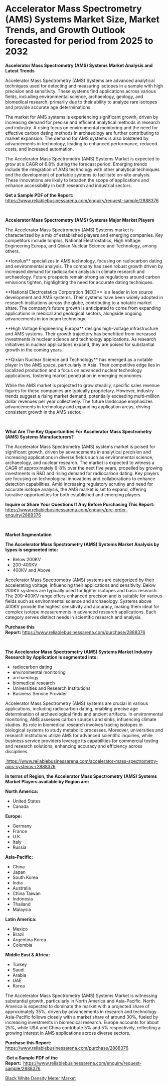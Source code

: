 <p><h1>Accelerator Mass Spectrometry (AMS) Systems Market Size, Market Trends, and Growth Outlook forecasted for period from 2025 to 2032</h1></p><p><strong>Accelerator Mass Spectrometry (AMS) Systems Market Analysis and Latest Trends</strong></p>
<p><p>Accelerator Mass Spectrometry (AMS) Systems are advanced analytical techniques used for detecting and measuring isotopes in a sample with high precision and sensitivity. These systems find applications across various fields, including environmental science, archaeology, geology, and biomedical research, primarily due to their ability to analyze rare isotopes and provide accurate age determinations.</p><p>The market for AMS systems is experiencing significant growth, driven by increasing demand for precise and efficient analytical methods in research and industry. A rising focus on environmental monitoring and the need for effective carbon dating methods in archaeology are further contributing to market expansion. The demand for AMS systems is also bolstered by advancements in technology, leading to enhanced performance, reduced costs, and increased automation.</p><p>The Accelerator Mass Spectrometry (AMS) Systems Market is expected to grow at a CAGR of 6.8% during the forecast period. Emerging trends include the integration of AMS technology with other analytical techniques and the development of portable systems to facilitate on-site analysis. These innovations are likely to broaden the scope of applications and enhance accessibility in both research and industrial sectors.</p></p>
<p><strong>Get a Sample PDF of the Report:&nbsp;</strong> <a href="https://www.reliablebusinessarena.com/enquiry/request-sample/2888376?utm_campaign=2146&utm_medium=2&utm_source=Github&utm_content=ia&utm_term=14032025&utm_id=accelerator-mass-spectrometry-ams-systems">https://www.reliablebusinessarena.com/enquiry/request-sample/2888376</a></p>
<p>&nbsp;</p>
<p><strong>Accelerator Mass Spectrometry (AMS) Systems Major Market Players</strong></p>
<p><p>The Accelerator Mass Spectrometry (AMS) Systems market is characterized by a mix of established players and emerging companies. Key competitors include Ionplus, National Electrostatics, High Voltage Engineering Europa, and Qixian Nuclear Science and Technology, among others.</p><p>**Ionplus** specializes in AMS technology, focusing on radiocarbon dating and environmental analysis. The company has seen robust growth driven by increased demand for radiocarbon analysis in climate research and archaeology. Future prospects remain strong as regulations around carbon emissions tighten, highlighting the need for accurate dating techniques.</p><p>**National Electrostatics Corporation (NEC)** is a leader in ion source development and AMS systems. Their systems have been widely adopted in research institutions across the globe, contributing to a notable market share. The company’s future growth is anticipated to come from expanding applications in medical and geological sectors, alongside ongoing advancements in ion beam technology.</p><p>**High Voltage Engineering Europa** designs high-voltage infrastructure and AMS systems. Their growth trajectory has benefitted from increased investments in nuclear science and technology applications. As research initiatives in nuclear applications expand, they are poised for substantial growth in the coming years.</p><p>**Qixian Nuclear Science and Technology** has emerged as a notable player in the AMS space, particularly in Asia. Their competitive edge lies in localized production and a focus on advanced nuclear technology applications, fostering market penetration in emerging economies.</p><p>While the AMS market is projected to grow steadily, specific sales revenue figures for these companies are typically proprietary. However, industry trends suggest a rising market demand, potentially exceeding multi-million dollar revenues per year collectively. The future landscape emphasizes advancements in technology and expanding application areas, driving consistent growth in the AMS sector.</p></p>
<p>&nbsp;</p>
<p><strong>What Are The Key Opportunities For Accelerator Mass Spectrometry (AMS) Systems Manufacturers?</strong></p>
<p><p>The Accelerator Mass Spectrometry (AMS) systems market is poised for significant growth, driven by advancements in analytical precision and increasing applications in diverse fields such as environmental science, archaeology, and nuclear research. The market is expected to witness a CAGR of approximately 6-8% over the next five years, propelled by growing investments in R&D and rising demand for radiocarbon dating. Key players are focusing on technological innovations and collaborations to enhance detection capabilities. Amid increasing regulatory scrutiny and need for accurate isotope analysis, the AMS market is set to expand, offering lucrative opportunities for both established and emerging players.</p></p>
<p><strong>Inquire or Share Your Questions If Any Before Purchasing This Report:</strong> <a href="https://www.reliablebusinessarena.com/enquiry/pre-order-enquiry/2888376?utm_campaign=2146&utm_medium=2&utm_source=Github&utm_content=ia&utm_term=14032025&utm_id=accelerator-mass-spectrometry-ams-systems">https://www.reliablebusinessarena.com/enquiry/pre-order-enquiry/2888376</a></p>
<p>&nbsp;</p>
<p><strong>Market Segmentation</strong></p>
<p><strong>The Accelerator Mass Spectrometry (AMS) Systems Market Analysis by types is segmented into:</strong></p>
<p><ul><li>Below 200KV</li><li>200-400KV</li><li>400KV and Above</li></ul></p>
<p><p>Accelerator Mass Spectrometry (AMS) systems are categorized by their accelerating voltage, influencing their applications and sensitivity. Below 200KV systems are typically used for lighter isotopes and basic research. The 200-400KV range offers enhanced precision and is suitable for various fields such as environmental science and archaeology. Systems above 400KV provide the highest sensitivity and accuracy, making them ideal for complex isotope measurements in advanced research applications. Each category serves distinct needs in scientific research and analysis.</p></p>
<p><strong>Purchase this Report:&nbsp;</strong><a href="https://www.reliablebusinessarena.com/purchase/2888376?utm_campaign=2146&utm_medium=2&utm_source=Github&utm_content=ia&utm_term=14032025&utm_id=accelerator-mass-spectrometry-ams-systems">https://www.reliablebusinessarena.com/purchase/2888376</a></p>
<p>&nbsp;</p>
<p><strong>The Accelerator Mass Spectrometry (AMS) Systems Market Industry Research by Application is segmented into:</strong></p>
<p><ul><li>radiocarbon dating</li><li>environmental monitoring</li><li>archaeology</li><li>biomedical research</li><li>Universities and Research Institutions</li><li>Business Service Provider</li></ul></p>
<p><p>Accelerator Mass Spectrometry (AMS) systems are crucial in various applications, including radiocarbon dating, enabling precise age determination of archaeological finds and ancient artifacts. In environmental monitoring, AMS assesses carbon sources and sinks, influencing climate studies. Its role in biomedical research involves tracing isotopes in biological systems to study metabolic processes. Moreover, universities and research institutions utilize AMS for advanced scientific inquiries, while business service providers leverage its capabilities for commercial testing and research solutions, enhancing accuracy and efficiency across disciplines.</p></p>
<p><a href="https://www.reliablebusinessarena.com/accelerator-mass-spectrometry-ams-systems-r2888376?utm_campaign=2146&utm_medium=2&utm_source=Github&utm_content=ia&utm_term=14032025&utm_id=accelerator-mass-spectrometry-ams-systems">&nbsp;https://www.reliablebusinessarena.com/accelerator-mass-spectrometry-ams-systems-r2888376</a></p>
<p><strong>In terms of Region, the Accelerator Mass Spectrometry (AMS) Systems Market Players available by Region are:</strong></p>
<p>
    <p> <strong> North America: </strong>
        <ul>
            <li>United States</li>
            <li>Canada</li>
        </ul>
        </p> 
    <p> <strong> Europe: </strong>
        <ul>
            <li>Germany</li>
            <li>France</li>
            <li>U.K.</li>
            <li>Italy</li>
            <li>Russia</li>
        </ul>
        </p> 
    <p> <strong> Asia-Pacific: </strong>
        <ul>
            <li>China</li>
            <li>Japan</li>
            <li>South Korea</li>
            <li>India</li>
            <li>Australia</li>
            <li>China Taiwan</li>
            <li>Indonesia</li>
            <li>Thailand</li>
            <li>Malaysia</li>
        </ul>
        </p> 
    <p> <strong> Latin America: </strong>
        <ul>
            <li>Mexico</li>
            <li>Brazil</li>
            <li>Argentina Korea</li>
            <li>Colombia</li>
        </ul>
        </p> 
    <p> <strong> Middle East & Africa: </strong>
        <ul>
            <li>Turkey</li>
            <li>Saudi</li>
            <li>Arabia</li>
            <li>UAE</li>
            <li>Korea</li>
        </ul>
    </p>
    </p>
<p><p>The Accelerator Mass Spectrometry (AMS) Systems Market is witnessing substantial growth, particularly in North America and Asia-Pacific. North America is expected to dominate the market with a projected share of approximately 35%, driven by advancements in research and technology. Asia-Pacific follows closely with a market share of around 30%, fueled by increasing investments in biomedical research. Europe accounts for about 25%, while USA and China contribute 5% and 5% respectively, reflecting a growing interest in AMS applications across diverse sectors.</p></p>
<p><strong>Purchase this Report: </strong><a href="https://www.reliablebusinessarena.com/purchase/2888376?utm_campaign=2146&utm_medium=2&utm_source=Github&utm_content=ia&utm_term=14032025&utm_id=accelerator-mass-spectrometry-ams-systems">https://www.reliablebusinessarena.com/purchase/2888376</a></p>
<p>&nbsp;<strong>Get a Sample PDF of the Report:&nbsp;&nbsp;</strong><a href="https://www.reliablebusinessarena.com/enquiry/request-sample/2888376?utm_campaign=2146&utm_medium=2&utm_source=Github&utm_content=ia&utm_term=14032025&utm_id=accelerator-mass-spectrometry-ams-systems">https://www.reliablebusinessarena.com/enquiry/request-sample/2888376</a></p>
<p><strong></strong></p>
<p><p><a href="https://github.com/wileonie19657/Market-Research-Report-List-1/blob/main/black-white-density-meter-market.md?utm_campaign=2146&utm_medium=2&utm_source=Github&utm_content=ia&utm_term=14032025&utm_id=accelerator-mass-spectrometry-ams-systems">Black White Density Meter Market</a></p></p>